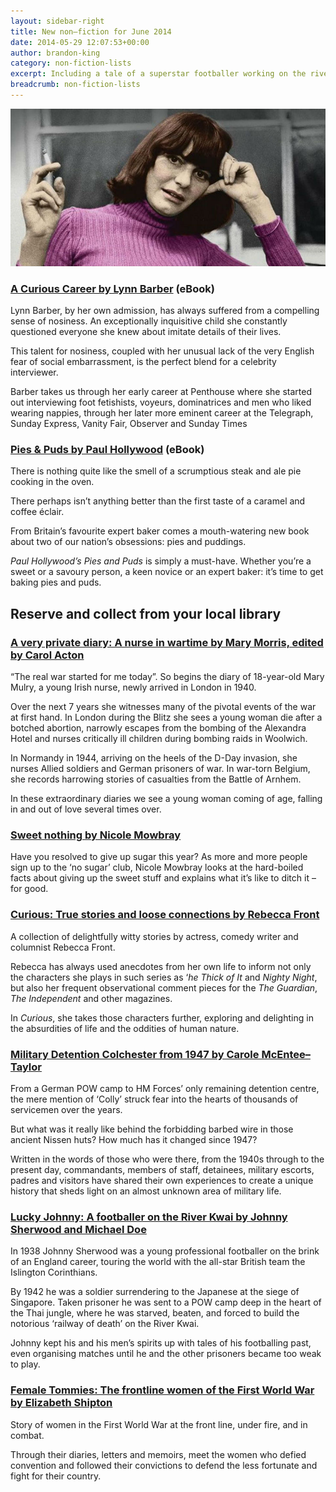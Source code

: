 ```yaml
---
layout: sidebar-right
title: New non–fiction for June 2014
date: 2014-05-29 12:07:53+00:00
author: brandon-king
category: non-fiction-lists
excerpt: Including a tale of a superstar footballer working on the river Kwai, the story of women on the First World War front and the truth about sugar.
breadcrumb: non-fiction-lists
---
```

![A Curious Career by Lynn Barber](/images/featured/featured-a-curious-career.jpg)

### [A Curious Career by Lynn Barber](http://suffolklibraries.lib.overdrive.com/95846DAC-4B32-41EC-BBF0-95806874BE8A/10/50/en/ContentDetails.htm?id=0FAC2031-96A5-4569-8EBE-B4592C8B5411) (eBook)

Lynn Barber, by her own admission, has always suffered from a compelling sense of nosiness. An exceptionally inquisitive child she constantly questioned everyone she knew about imitate details of their lives.

This talent for nosiness, coupled with her unusual lack of the very English fear of social embarrassment, is the perfect blend for a celebrity interviewer.

Barber takes us through her early career at Penthouse where she started out interviewing foot fetishists, voyeurs, dominatrices and men who liked wearing nappies, through her later more eminent career at the Telegraph, Sunday Express, Vanity Fair, Observer and Sunday Times

### [Pies & Puds by Paul Hollywood](http://suffolklibraries.lib.overdrive.com/95846DAC-4B32-41EC-BBF0-95806874BE8A/10/50/en/ContentDetails.htm?id=2F51B91F-CE3B-4426-B233-533FD085A390) (eBook)

There is nothing quite like the smell of a scrumptious steak and ale pie cooking in the oven.

There perhaps isn&#8217;t anything better than the first taste of a caramel and coffee éclair.

From Britain&#8217;s favourite expert baker comes a mouth-watering new book about two of our nation&#8217;s obsessions: pies and puddings.

<cite>Paul Hollywood&#8217;s Pies and Puds</cite> is simply a must-have. Whether you&#8217;re a sweet or a savoury person, a keen novice or an expert baker: it&#8217;s time to get baking pies and puds.

## Reserve and collect from your local library

### [A very private diary: A nurse in wartime by Mary Morris, edited by Carol Acton](https://suffolk.spydus.co.uk/cgi-bin/spydus.exe/ENQ/OPAC/BIBENQ/14578929?QRY=CTIBIB%3C%20IRN(37213625)&QRYTEXT=A%20very%20private%20diary%20%3A%20a%20nurse%20in%20wartime)

“The real war started for me today”. So begins the diary of 18-year-old Mary Mulry, a young Irish nurse, newly arrived in London in 1940.

Over the next 7 years she witnesses many of the pivotal events of the war at first hand. In London during the Blitz she sees a young woman die after a botched abortion, narrowly escapes from the bombing of the Alexandra Hotel and nurses critically ill children during bombing raids in Woolwich.

In Normandy in 1944, arriving on the heels of the D-Day invasion, she nurses Allied soldiers and German prisoners of war. In war-torn Belgium, she records harrowing stories of casualties from the Battle of Arnhem.

In these extraordinary diaries we see a young woman coming of age, falling in and out of love several times over.

### [Sweet nothing by Nicole Mowbray](https://suffolk.spydus.co.uk/cgi-bin/spydus.exe/ENQ/OPAC/BIBENQ/14579741?QRY=CTIBIB%3C%20IRN(37214801)&QRYTEXT=Sweet%20nothing)

Have you resolved to give up sugar this year? As more and more people sign up to the ‘no sugar’ club, Nicole Mowbray looks at the hard-boiled facts about giving up the sweet stuff and explains what it&#8217;s like to ditch it – for good.

### [Curious: True stories and loose connections by Rebecca Front](https://suffolk.spydus.co.uk/cgi-bin/spydus.exe/ENQ/OPAC/BIBENQ/14580314?QRY=CTIBIB%3C%20IRN(32816607)&QRYTEXT=Curious%20%3A%20true%20stories%20and%20loose%20connections)

A collection of delightfully witty stories by actress, comedy writer and columnist Rebecca Front.

Rebecca has always used anecdotes from her own life to inform not only the characters she plays in such series as &#8216;<cite>he Thick of It</cite> and <cite>Nighty Night</cite>, but also her frequent observational comment pieces for the <cite>The Guardian</cite>, <cite>The Independent</cite> and other magazines.

In <cite>Curious</cite>, she takes those characters further, exploring and delighting in the absurdities of life and the oddities of human nature.

### [Military Detention Colchester from 1947 by Carole McEntee–Taylor](https://suffolk.spydus.co.uk/cgi-bin/spydus.exe/ENQ/OPAC/BIBENQ/14580864?QRY=CTIBIB%3C%20IRN(37691293)&QRYTEXT=Military%20Detention%20Colchester%20from%201947)

From a German POW camp to HM Forces&#8217; only remaining detention centre, the mere mention of ‘Colly’ struck fear into the hearts of thousands of servicemen over the years.

But what was it really like behind the forbidding barbed wire in those ancient Nissen huts? How much has it changed since 1947?

Written in the words of those who were there, from the 1940s through to the present day, commandants, members of staff, detainees, military escorts, padres and visitors have shared their own experiences to create a unique history that sheds light on an almost unknown area of military life.

### [Lucky Johnny: A footballer on the River Kwai by Johnny Sherwood and Michael Doe](https://suffolk.spydus.co.uk/cgi-bin/spydus.exe/ENQ/OPAC/BIBENQ/14583178?QRY=CTIBIB%3C%20IRN(33164338)&QRYTEXT=Lucky%20Johnny%20%3A%20a%20footballer%20on%20the%20River%20Kwai)

In 1938 Johnny Sherwood was a young professional footballer on the brink of an England career, touring the world with the all-star British team the Islington Corinthians.

By 1942 he was a soldier surrendering to the Japanese at the siege of Singapore. Taken prisoner he was sent to a POW camp deep in the heart of the Thai jungle, where he was starved, beaten, and forced to build the notorious &#8216;railway of death&#8217; on the River Kwai.

Johnny kept his and his men&#8217;s spirits up with tales of his footballing past, even organising matches until he and the other prisoners became too weak to play.

### [Female Tommies: The frontline women of the First World War by Elizabeth Shipton](https://suffolk.spydus.co.uk/cgi-bin/spydus.exe/ENQ/OPAC/BIBENQ/14583948?QRY=CTIBIB%3C%20IRN(31742883)&QRYTEXT=Female%20Tommies%20%3A%20the%20frontline%20women%20of%20the%20First%20World%20War)

Story of women in the First World War at the front line, under fire, and in combat.

Through their diaries, letters and memoirs, meet the women who defied convention and followed their convictions to defend the less fortunate and fight for their country.
